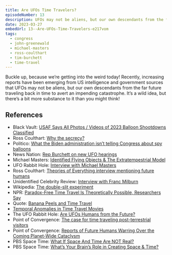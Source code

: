 ```yaml
---
title: Are UFOs Time Travelers?
episodeNumber: 13
description: UFOs may not be aliens, but our own descendants from the far future traveling back in time to avert an impending catastrophe.
date: 2023-03-27
embedUrl: 13--Are-UFOs-Time-Travelers-e217vom
tags:
  - congress
  - john-greenewald
  - michael-masters
  - ross-coulthart
  - tim-burchett
  - time-travel
---
```


Buckle up, because we’re getting into the weird today! Recently, increasing reports have been emerging from US intelligence and government sources that UFOs may not be aliens, but our own descendants from the far future traveling back in time to avert an impending catastrophe. It’s a wild idea, but there’s a bit more substance to it than you might think!

## References

- Black Vault: [⁠USAF Says All Photos / Videos of 2023 Balloon Shootdowns Classified⁠](https://www.theblackvault.com/documentarchive/u-s-air-force-denies-release-of-all-photos-videos-of-balloon-shootdowns/)
- Ross Coulthart: [⁠Why the secrecy?⁠](https://twitter.com/rosscoulthart/status/1638331811339313154)
- Politico: [⁠What the Biden administration isn’t telling Congress about spy balloons⁠](https://www.politico.com/news/2023/03/21/congress-chinese-spy-balloon-00087980)
- News Nation: [⁠Rep Burchett on new UFO hearings⁠](https://www.reddit.com/r/UFOs/comments/11trstb/i_spoke_with_chairman_comer_today_about_it_in/)
- Michael Masters: [⁠Identified Flying Objects & The Extratempestrial Model⁠](https://idflyobj.com/)
- UFO Rabbit Hole: [⁠Interview with Michael Masters⁠](https://youtu.be/SspB0hP1CGM?t=1340)
- Ross Coulthart: [⁠Theories of Everything interview mentioning future humans⁠](https://www.youtube.com/watch?v=JM3kxeU_oDE&t=6697s)
- Unidentified Celebrity Review: [⁠Interview with Franc Milburn⁠](https://theunidentifiedcelebrityreview.libsyn.com/interview-with-franc-milburn)
- Wikipedia: [⁠The double-slit experiment⁠](https://en.wikipedia.org/wiki/Double-slit_experiment)
- NPR: [⁠Paradox-Free Time Travel Is Theoretically Possible, Researchers Say⁠](https://www.npr.org/2020/09/27/917556254/paradox-free-time-travel-is-theoretically-possible-researchers-say)
- Quote: [⁠Banana Peels and Time Travel⁠](https://web.archive.org/web/20160715164533/https://blog.maxistentialism.com/post/105592801988/nicholas-jj-smith-a-bit-more-on-philosophy)
- [⁠Temporal Anomalies in Time Travel Movies⁠](http://www.mjyoung.net/time/timeprim.html)
- The UFO Rabbit Hole: [⁠Are UFOs Humans from the Future?⁠](https://uforabbithole.com/podcast/ep-4-are-ufos-humans-from-the-future/)
- Point of Convergence: [⁠The case for time traveling post-terrestrial visitors⁠](https://www.youtube.com/watch?v=4m2oUVwnjQ8)
- Point of Convergence: [⁠Reports of Future Humans Warring Over the Coming Planet-Wide Cataclysm⁠](https://www.youtube.com/watch?v=I4b9WN04jVI)
- PBS Space Time: [⁠What If Space And Time Are NOT Real?⁠](https://www.youtube.com/watch?v=SN8nTQiWOYY)
- PBS Space Time: [⁠What’s Your Brain’s Role in Creating Space & Time?](https://www.youtube.com/watch?v=OV9MnAZLmMQ)
